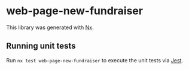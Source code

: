 # web-page-new-fundraiser

This library was generated with [Nx](https://nx.dev).

## Running unit tests

Run `nx test web-page-new-fundraiser` to execute the unit tests via [Jest](https://jestjs.io).
